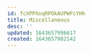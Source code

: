 ```yaml
---
id: fcXPPXnqRPOkAUPWFcYHh
title: Miscellaneous
desc: ''
updated: 1643657996617
created: 1643657982142
---
```



